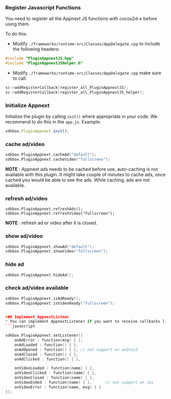 ### Register Javascript Functions
You need to register all the Appnext JS functions with cocos2d-x before using them.

To do this:
* Modify `./frameworks/runtime-src/Classes/AppDelegate.cpp` to include the following headers:
```cpp
#include "PluginAppnextJS.hpp"
#include "PluginAppnextJSHelper.h"
```

* Modify `./frameworks/runtime-src/Classes/AppDelegate.cpp` make sure to call:
```cpp
sc->addRegisterCallback(register_all_PluginAppnextJS);
sc->addRegisterCallback(register_all_PluginAppnextJS_helper);
```

### Initialize Appnext
Initialize the plugin by calling `init()` where appropriate in your code. We
recommend to do this in the `app.js`. Example:
```javascript
sdkbox.PluginAppnext.init();
```

### cache ad/video

```cpp
sdkbox.PluginAppnext.cacheAd("default");
sdkbox.PluginAppnext.cacheVideo("fullscreen");
```
**NOTE** : Appnext ads needs to be cached before use, auto-caching is not available with this plugin. It might take couple of minutes to cache ads, once cached you would be able to see the ads. While caching, ads are not available.


### refresh ad/video

```
sdkbox.PluginAppnext.refreshAds();
sdkbox.PluginAppnext.refreshVideo("fullscreen");
```
**NOTE** : refresh ad or video after it is closed.


### show ad/video
```cpp
sdkbox.PluginAppnext.showAd("default");
sdkbox.PluginAppnext.showVideo("fullscreen");
```

### hide ad
```cpp
sdkbox.PluginAppnext.hideAd();
```

### check ad/video available
```cpp
sdkbox.PluginAppnext.isAdReady();
sdkbox.PluginAppnext.isVideoReady("fullscreen");


### Implement AppnextListner
* You can implement AppnextListener if you want to receive callbacks like video finish playing.
```javascript

sdkbox.PluginAppnext.setListener({
    onAdError : function(msg) { },
    onAdLoaded : function() { },
    onAdOpened : function() { }, // not support on android
    onAdClosed : function() { },
    onAdClicked : function() { },

    onVideoLoaded : function(name) { },
    onVideoClicked : function(name) { },
    onVideoClosed : function(name) { },
    onVideoEnded : function(name) { },      // not support on ios
    onVideoError : function(name, msg) { }
});

```
